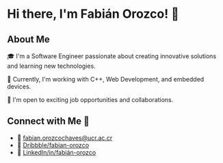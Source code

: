 # Hi there, I'm Fabián Orozco! 👋

## About Me

🎓 I'm a Software Engineer passionate about creating innovative solutions and learning new technologies.

🌱 Currently, I'm working with C++, Web Development, and embedded devices.

💼 I'm open to exciting job opportunities and collaborations.

## Connect with Me 🚀

- 📧 <fabian.orozcochaves@ucr.ac.cr>
- 🎨 [Dribbble/fabian-orozco](https://dribbble.com/Fabian-Orozco)
- 💼 [LinkedIn/in/fabián-orozco](https://www.linkedin.com/in/fabi%C3%A1n-orozco-chaves-b042171b1/)

<!---
Fabian-Orozco/Fabian-Orozco is a ✨ special ✨ repository because its `README.md` (this file) appears on your GitHub profile.
You can click the Preview link to take a look at your changes.
--->
